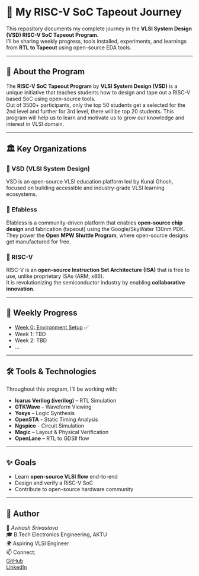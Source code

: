 # 🚀 My RISC-V SoC Tapeout Journey

This repository documents my complete journey in the **VLSI System Design (VSD) RISC-V SoC Tapeout Program**.  
I’ll be sharing weekly progress, tools installed, experiments, and learnings from **RTL to Tapeout** using open-source EDA tools.

---

## 📖 About the Program
The **RISC-V SoC Tapeout Program** by **VLSI System Design (VSD)** is a unique initiative that teaches students how to design and tape out a RISC-V based SoC using open-source tools.  
Out of 3500+ participants, only the top 50 students get a selected for the 2nd level and further for 3rd level, there will be top 20 students.
This program will help us to learn and motivate us to grow our knowledge and interest in VLSI domain.

---

## 🏛️ Key Organizations

### 🔹 VSD (VLSI System Design)
VSD is an open-source VLSI education platform led by Kunal Ghosh, focused on building accessible and industry-grade VLSI learning ecosystems.

### 🔹 Efabless
Efabless is a community-driven platform that enables **open-source chip design** and fabrication (tapeout) using the Google/SkyWater 130nm PDK.  
They power the **Open MPW Shuttle Program**, where open-source designs get manufactured for free.

### 🔹 RISC-V
RISC-V is an **open-source Instruction Set Architecture (ISA)** that is free to use, unlike proprietary ISAs (ARM, x86).  
It is revolutionizing the semiconductor industry by enabling **collaborative innovation**.

---

## 📂 Weekly Progress
- [Week 0: Environment Setup](Week-0/README.md) ✅
- Week 1: TBD  
- Week 2: TBD  
- …  

---

## 🛠️ Tools & Technologies
Throughout this program, I’ll be working with:
- **Icarus Verilog (iverilog)** – RTL Simulation
- **GTKWave** – Waveform Viewing
- **Yosys** – Logic Synthesis
- **OpenSTA** - Static Timing Analysis
- **Ngspice** - Circuit Simulation
- **Magic** – Layout & Physical Verification
- **OpenLane** – RTL to GDSII flow

---

## ✨ Goals
- Learn **open-source VLSI flow** end-to-end  
- Design and verify a RISC-V SoC  
- Contribute to open-source hardware community 

---

## 📌 Author
👤 *Avinash Srivastava*  
🎓 B.Tech Electronics Engineering, AKTU  
🌍 Aspiring VLSI Engineer  
📫 Connect:  
[GitHub](https://github.com/Avinash-gh)  
[LinkedIn](https://linkedin.com/in/avinash-srivastava007)
